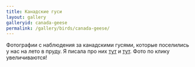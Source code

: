 ```yaml
---
title: Канадские гуси
layout: gallery
galleryid: canada-geese
permalink: /gallery/birds/canada-geese/
---
```

Фотографии с наблюдения за канадскими гусями, которые поселились у нас на лето в пруду. Я писала про них [тут](/posts/canada-geese/) и [тут](/posts/canada-geese-part-2/). Фото по клику увеличиваются!
